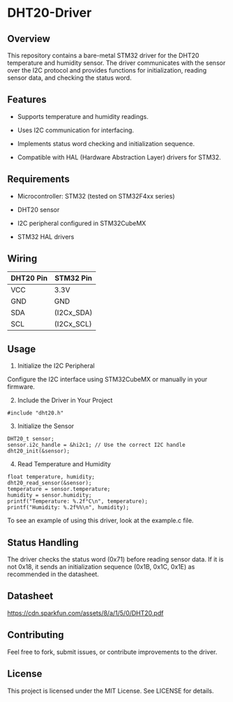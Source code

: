 # DHT20-Driver

## Overview

This repository contains a bare-metal STM32 driver for the DHT20 temperature and humidity sensor. The driver communicates with the sensor over the I2C protocol and provides functions for initialization, reading sensor data, and checking the status word.

## Features

- Supports temperature and humidity readings.

- Uses I2C communication for interfacing.

- Implements status word checking and initialization sequence.

- Compatible with HAL (Hardware Abstraction Layer) drivers for STM32.


## Requirements

- Microcontroller: STM32 (tested on STM32F4xx series)

- DHT20 sensor

- I2C peripheral configured in STM32CubeMX

- STM32 HAL drivers

## Wiring
| DHT20 Pin | STM32 Pin |
|-----------|----------|
| VCC       | 3.3V     |
| GND       | GND      |
| SDA       | (I2Cx_SDA) |
| SCL       | (I2Cx_SCL) |

## Usage
1. Initialize the I2C Peripheral

Configure the I2C interface using STM32CubeMX or manually in your firmware.

2. Include the Driver in Your Project
```
#include "dht20.h"
```

3. Initialize the Sensor

```
DHT20_t sensor;
sensor.i2c_handle = &hi2c1; // Use the correct I2C handle
dht20_init(&sensor);
```

4. Read Temperature and Humidity
```
float temperature, humidity;
dht20_read_sensor(&sensor);
temperature = sensor.temperature;
humidity = sensor.humidity;
printf("Temperature: %.2f°C\n", temperature);
printf("Humidity: %.2f%%\n", humidity);
```

To see an example of using this driver, look at the example.c file.

## Status Handling

The driver checks the status word (0x71) before reading sensor data. If it is not 0x18, it sends an initialization sequence (0x1B, 0x1C, 0x1E) as recommended in the datasheet.

## Datasheet

https://cdn.sparkfun.com/assets/8/a/1/5/0/DHT20.pdf

## Contributing

Feel free to fork, submit issues, or contribute improvements to the driver.

## License

This project is licensed under the MIT License. See LICENSE for details.
